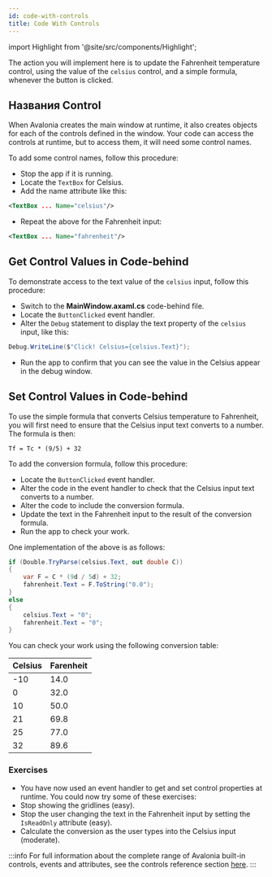 ```yaml
---
id: code-with-controls
title: Code With Controls
---
```


import Highlight from '@site/src/components/Highlight';

The action you will implement here is to update the Fahrenheit temperature control, using the value of the `celsius` control, and a simple formula, whenever the button is clicked.

## Названия Control

When Avalonia creates the main window at runtime, it also creates objects for each of the controls defined in the window. Your code can access the controls at runtime, but to access them, it will need some control names.

To add some control names, follow this procedure:

- Stop the app if it is running.
- Locate the `TextBox` for Celsius.
- Add the name attribute like this:

```xml
<TextBox ... Name="celsius"/>
```

- Repeat the above for the Fahrenheit input:

```xml
<TextBox ... Name="fahrenheit"/>
```

## Get Control Values in Code-behind 

To demonstrate access to the text value of the `celsius` input, follow this procedure:

- Switch to the **MainWindow.axaml.cs** code-behind file.
- Locate the `ButtonClicked` event handler.
- Alter the `Debug` statement to display the text property of the `celsius` input, like this:

```csharp
Debug.WriteLine($"Click! Celsius={celsius.Text}");
```

- Run the app to confirm that you can see the value in the Celsius appear in the debug window.

## Set Control Values in Code-behind 

To use the simple formula that converts Celsius temperature to Fahrenheit, you will first need to ensure that the Celsius input text converts to a number. The formula is then:

```
Tf = Tc * (9/5) + 32
```

To add the conversion formula, follow this procedure:

- Locate the `ButtonClicked` event handler.
- Alter the code in the event handler to check that the Celsius input text converts to a number.
- Alter the code to include the conversion formula.
- Update the text in the Fahrenheit input to the result of the conversion formula.
- Run the app to check your work.

One implementation of the above is as follows:

```csharp
if (Double.TryParse(celsius.Text, out double C))
{
    var F = C * (9d / 5d) + 32;
    fahrenheit.Text = F.ToString("0.0");
}
else
{
    celsius.Text = "0";
    fahrenheit.Text = "0";
}
```

You can check your work using the following conversion table:

| Celsius | Farenheit |
| ---------- | --------- |
| -10        | 14.0      |
| 0          | 32.0      |
| 10         | 50.0      |
| 21         | 69.8      |
| 25         | 77.0      |
| 32         | 89.6      |

### Exercises

- You have now used an event handler to get and set control properties at runtime. You could now try some of these exercises:
- Stop showing the gridlines (easy).
- Stop the user changing the text in the Fahrenheit input by setting the `IsReadOnly` attribute (easy).
- Calculate the conversion as the user types into the Celsius input (moderate).

:::info
For full information about the complete range of Avalonia built-in controls, events and attributes, see the controls reference section [here](../../reference/controls/).
:::
